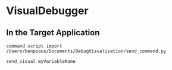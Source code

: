 # VisualDebugger

## In the Target Application

`command script import /Users/benpious/Documents/DebugVisualization/send_command.py`

`send_visual myVariableName`
